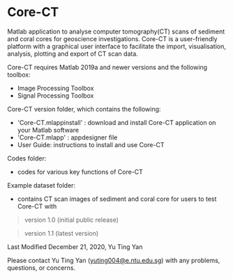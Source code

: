 # Core-CT

Matlab application to analyse computer tomography(CT) scans of sediment and coral cores for geoscience investigations. Core-CT is a user-friendly platform with a graphical user interface to facilitate the import, visualisation, analysis, plotting and export of CT scan data.

Core-CT requires Matlab 2019a and newer versions and the following toolbox:
  - Image Processing Toolbox
  - Signal Processing Toolbox



Core-CT version folder, which contains the following:
* 'Core-CT.mlappinstall' : download and install Core-CT application on your Matlab software
* 'Core-CT.mlapp' : appdesigner file
* User Guide: instructions to install and use Core-CT

Codes folder: 
* codes for various key functions of Core-CT

Example dataset folder: 
* contains CT scan images of sediment and coral core for users to test Core-CT with 


> version 1.0 (initial public release)

> version 1.1 (latest version)

Last Modified December 21, 2020, Yu Ting Yan



Please contact Yu Ting Yan (yuting004@e.ntu.edu.sg) with any problems, questions, or concerns.
